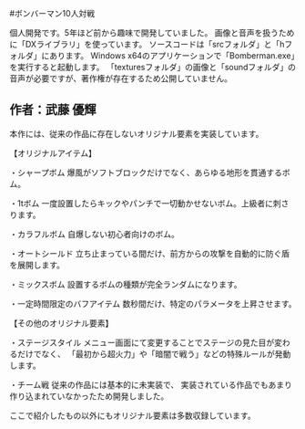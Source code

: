 #ボンバーマン10人対戦

個人開発です。5年ほど前から趣味で開発していました。
画像と音声を扱うために「DXライブラリ」を使っています。
ソースコードは「srcフォルダ」と「hフォルダ」にあります。
Windows x64のアプリケーションで「Bomberman.exe」を実行すると起動します。
「texturesフォルダ」の画像と「soundフォルダ」の音声が必要ですが、著作権が存在するため公開していません。

作者：武藤 優輝
---------------------------------------------------------------------------------

本作には、従来の作品に存在しないオリジナル要素を実装しています。

【オリジナルアイテム】

・シャープボム
	爆風がソフトブロックだけでなく、あらゆる地形を貫通するボム。

・1tボム
	一度設置したらキックやパンチで一切動かせないボム。上級者に刺さります。

・カラフルボム
	自爆しない初心者向けのボム。

・オートシールド
	立ち止まっている間だけ、前方からの攻撃を自動的に防ぐ盾を展開します。

・ミックスボム
	設置するボムの種類が完全ランダムになります。

・一定時間限定のバフアイテム
	数秒間だけ、特定のパラメータを上昇させます。


【その他のオリジナル要素】

・ステージスタイル
	メニュー画面にて変更することでステージの見た目が変わるだけでなく、
	「最初から超火力」や「暗闇で戦う」などの特殊ルールが発動します。

・チーム戦
	従来の作品には基本的に未実装で、
	実装されている作品でもあまり作り込まれていなかったため開発しました。

ここで紹介したもの以外にもオリジナル要素は多数収録しています。
